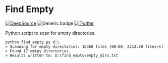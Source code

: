 # Find Empty

[![DeepSource](https://deepsource.io/gh/dfirsec/find_empty.svg/?label=active+issues&show_trend=true&token=5vwImxxOr2Gu9OcEd2AkrKwf)](https://deepsource.io/gh/dfirsec/find_empty/?ref=repository-badge) ![Generic badge](https://img.shields.io/badge/python-3.8-blue.svg) [![Twitter](https://img.shields.io/badge/Twitter-@pulsecode-blue.svg)](https://twitter.com/pulsecode)

Python script to scan for empty directories.

```posh
python find_empty.py d:\
> Scanning for empty directories: 18360 files [00:08, 2212.80 files/s]
> Found 17 emtpy directories.
> Results written to: D:\find_empty\empty_dirs.txt
```
